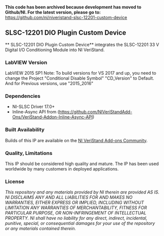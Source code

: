 **This code has been archived because development has moved to Github/NI. For the latest version, please go to:**
https://github.com/ni/niveristand-slsc-12201-custom-device

## SLSC-12201 DIO Plugin Custom Device ##

** SLSC-12201 DIO Plugin Custom Device** integrates the SLSC-12201 33 V Digital I/O Conditioning Module into NI VeriStand.

### LabVIEW Version ###

LabVIEW 2015 SP1
Note: To build versions for VS 2017 and up, you need to change the Project "Conditional Disable Symbol" "CD_Version" to Default. And for Previous versions, use "2015_2016"

### Dependencies ###

- NI-SLSC Driver 17.0+
- Inline-Async API from (https://github.com/NIVeriStandAdd-Ons/VeriStand-Addon-Inline-Async-API)

### Built Availability ###

Builds of this IP are available on the [NI VeriStand Add-ons Community](https://forums.ni.com/t5/NI-VeriStand-Add-Ons-Documents/NI-VeriStand-Add-on-SLSC-12201-DIO-Plugin-Custom-Device/ta-p/3690531).

### Quality, Limitations ###

This IP should be considered high quality and mature. The IP has been used worldwide by many customers in deployed applications. 

### License ###

*This repository and any materials provided by NI therein are provided AS IS. NI DISCLAIMS ANY AND ALL LIABILITIES FOR AND MAKES NO WARRANTIES, EITHER EXPRESS OR IMPLIED, INCLUDING WITHOUT LIMITATION ANY WARRANTIES OF MERCHANTABILITY, FITNESS FOR  PARTICULAR PURPOSE, OR NON-INFRINGEMENT OF INTELLECTUAL PROPERTY. NI shall have no liability for any direct, indirect, incidental, punitive, special, or consequential damages for your use of the repository or any materials contained therein.*
